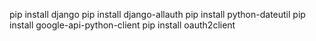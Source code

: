 pip install django
pip install django-allauth
pip install python-dateutil
pip install google-api-python-client
pip install oauth2client